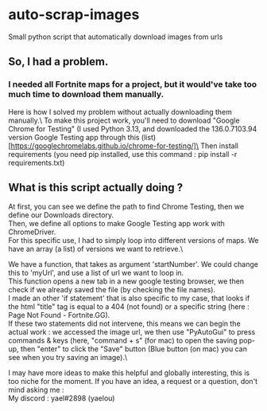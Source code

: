 # auto-scrap-images
Small python script that automatically download images from urls

## So, I had a problem.
### I needed all Fortnite maps for a project, but it would've take too much time to download them manually.

Here is how I solved my problem without actually downloading them manually.\\
To make this project work, you'll need to download "Google Chrome for Testing" (I used Python 3.13, and downloaded the 136.0.7103.94 version Google Testing app through this (list)[https://googlechromelabs.github.io/chrome-for-testing/]\
Then install requirements (you need pip installed, use this command : pip install -r requirements.txt)

## What is this script actually doing ?

At first, you can see we define the path to find Chrome Testing, then we define our Downloads directory.\
Then, we define all options to make Google Testing app work with ChromeDriver.\
For this specific use, I had to simply loop into different versions of maps. We have an array (a list) of versions we want to retrieve.\\

We have a function, that takes as argument 'startNumber'. We could change this to 'myUrl', and use a list of url we want to loop in.\
This function opens a new tab in a new google testing browser, we then check if we already saved the file (by checking the file names).\
I made an other 'if statement' that is also specific to my case, that looks if the html "title" tag is equal to a 404 (not found) or a specific string (here : Page Not Found - Fortnite.GG).\
If these two statements did not intervene, this means we can begin the actual work : we accessed the image url, we then use "PyAutoGui" to press commands & keys (here, "command + s" (for mac) to open the saving pop-up, then "enter" to click the "Save" button (Blue button (on mac) you can see when you try saving an image).\\

I may have more ideas to make this helpful and globally interesting, this is too niche for the moment. If you have an idea, a request or a question, don't mind asking me : \
My discord : yael#2898 (yaelou)

